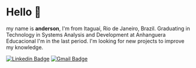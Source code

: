 # Hello 👋
my name is **anderson**, I'm from Itaguaí, Rio de Janeiro, Brazil. 
Graduating in Technology in Systems Analysis and Development at Anhanguera Educacional I'm in the last period. I'm looking for new projects to improve my knowledge.

[![Linkedin Badge](https://img.shields.io/badge/-Anderson%20Jorge-6633cc?style=flat-square&logo=Linkedin&logoColor=white&link=https://www.linkedin.com/in/andersonjorgedesenvolvedorjavascriptjunior/)](https://www.linkedin.com/in/andersonjorgedesenvolvedorjavascriptjunior/) 
[![Gmail Badge](https://img.shields.io/badge/-anderson.jorge33@gmail.com-6633cc?style=flat-square&logo=Gmail&logoColor=white&link=anderson.jorge33@gmail.com)](anderson.jorge33@gmail.com)
<!--
**andersonjorgeg/andersonjorgeg** is a ✨ _special_ ✨ repository because its `README.md` (this file) appears on your GitHub profile.

Here are some ideas to get you started:

- 🔭 I’m currently working on ...
- 🌱 I’m currently learning ...
- 👯 I’m looking to collaborate on ...
- 🤔 I’m looking for help with ...
- 💬 Ask me about ...
- 📫 How to reach me: ...
- 😄 Pronouns: ...
- ⚡ Fun fact: ...
-->
